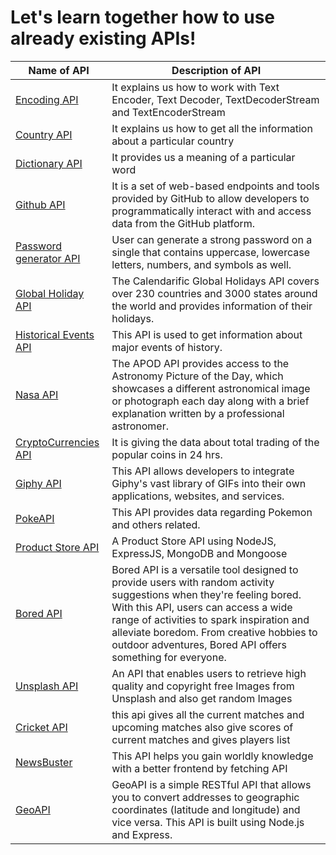 # **Let's learn together how to use already existing APIs!**

| Name of API | Description of API |
|---|---|
|[Encoding API](./EncodingAPI)| It explains us how to work with Text Encoder, Text Decoder, TextDecoderStream and TextEncoderStream|
|[Country API](./CountryAPI)| It explains us how to get all the information about a particular country|
|[Dictionary API](./DictionaryAPI)| It provides us a meaning of a particular word|
|[Github API](./GithubAPI)|It is a set of web-based endpoints and tools provided by GitHub to allow developers to programmatically interact with and access data from the GitHub platform.| 
|[Password generator API](./PasswordGeneratorAPI)|User can generate a strong password on a single that contains uppercase, lowercase letters, numbers, and symbols as well.|
|[Global Holiday API](./GlobalHolidayAPI)|The Calendarific Global Holidays API covers over 230 countries and 3000 states around the world and provides information of their holidays.|
|[Historical Events API](./HistoricalEventsAPI)|This API is used to get information about major events of history.|
|[Nasa API](./NasaAPI)|The APOD API provides access to the Astronomy Picture of the Day, which showcases a different astronomical image or photograph each day along with a brief explanation written by a professional astronomer.|
|[CryptoCurrencies API](./CryptoCurrenciesAPIs)| It is giving the data about total trading of the popular coins in 24 hrs.|
|[Giphy API](./GiphyAPI)|This API allows developers to integrate Giphy's vast library of GIFs into their own applications, websites, and services.|
|[PokeAPI](./PokeAPI/)| This API provides data regarding Pokemon and others related. |
|[Product Store API](./ProductStoreAPI/)| A Product Store API using NodeJS, ExpressJS, MongoDB and Mongoose |
|[Bored API](./BoredAPI/)|Bored API is a versatile tool designed to provide users with random activity suggestions when they're feeling bored. With this API, users can access a wide range of activities to spark inspiration and alleviate boredom. From creative hobbies to outdoor adventures, Bored API offers something for everyone.|
|[Unsplash API](./unsplashApi/)| An API that enables users to retrieve high quality and copyright free Images from Unsplash and also get random Images |
|[Cricket API](./Cricket_Score_API/)| this api gives all the current matches and upcoming matches also give scores of current matches and gives players list  |
|[NewsBuster](./news-buster-api/)|This API helps you gain worldly knowledge with a better frontend by fetching API |
|[GeoAPI](./GeoAPI/)| GeoAPI is a simple RESTful API that allows you to convert addresses to geographic coordinates (latitude and longitude) and vice versa. This API is built using Node.js and Express.|

